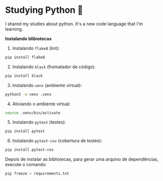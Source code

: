 # Studying Python 🐍
I shared my studies about python. It's a new code language that I'm learning.


**Instalando blibiotecas**

1. Instalando `flake8` (lint):
```bash
pip install flake8
```

2. Instalando `black` (fromatador de código):
```bash
pip install black
```

3. Instalando `venv` (ambiente virtual):
```bash
python3 -m venv .venv
```

4. Ativiando o ambiente virtual:
```bash
source .venv/bin/activate
```

5. Instalando `pytest` (testes):
```bash
pip install pytest
```

6. Instalando `pytest-cov` (cobertura de testes):
```bash
pip install pytest-cov
```

Depois de instalar as bibliotecas, para gerar uma arquivo de dependências, execute o comando:
```bash
pip freeze > requirements.txt
```
